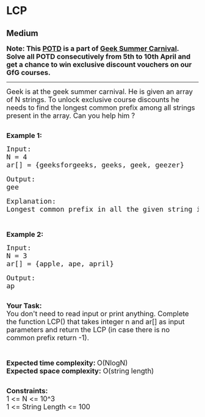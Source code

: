 # LCP
## Medium 
<div class="problem-statement" style="user-select: auto;">
                <p style="user-select: auto;"></p><p style="user-select: auto;"><span style="font-size: 18px; user-select: auto;"><strong style="user-select: auto;">Note: This&nbsp;<a href="http://practice.geeksforgeeks.org/problem-of-the-day" target="_blank" style="user-select: auto;">POTD</a>&nbsp;is a part of&nbsp;<a href="https://practice.geeksforgeeks.org/summer-carnival-2022?utm_source=potd&amp;utm_medium=problempage&amp;utm_campaign=gsc22" target="_blank" style="user-select: auto;">Geek Summer Carnival</a>. Solve all POTD consecutively from 5th to 10th April and get a chance to win exclusive discount vouchers on our GfG courses.</strong></span></p>

<hr style="user-select: auto;">
<p style="user-select: auto;"><span style="font-size: 18px; user-select: auto;">Geek is at the geek summer carnival. He is given an array of N strings. To unlock exclusive course discounts he needs to find the longest common prefix among all strings present in the array. Can you help him ?</span></p>

<p style="user-select: auto;"><br style="user-select: auto;">
<span style="font-size: 18px; user-select: auto;"><strong style="user-select: auto;">Example 1:</strong></span></p>

<pre style="user-select: auto;"><span style="font-size: 18px; user-select: auto;">Input:
N = 4
ar[] = {geeksforgeeks, geeks, geek, geezer}</span>

<span style="font-size: 18px; user-select: auto;">Output:
gee</span>

<span style="font-size: 18px; user-select: auto;">Explanation: 
Longest common prefix in all the given string is gee. </span></pre>

<p style="user-select: auto;">&nbsp;</p>

<p style="user-select: auto;"><strong style="user-select: auto;"><span style="font-size: 18px; user-select: auto;">Example 2:</span></strong></p>

<pre style="user-select: auto;"><span style="font-size: 18px; user-select: auto;">Input:
N = 3
ar[] = {apple, ape, april}</span>

<span style="font-size: 18px; user-select: auto;">Output:
ap</span></pre>

<p style="user-select: auto;"><br style="user-select: auto;">
<span style="font-size: 18px; user-select: auto;"><strong style="user-select: auto;">Your Task:</strong><br style="user-select: auto;">
You don't need to read input or print anything. Complete the function LCP() that takes integer n and ar[] as input parameters and return the LCP (in case there is no common prefix return -1).&nbsp;</span></p>

<p style="user-select: auto;">&nbsp;</p>

<p style="user-select: auto;"><span style="font-size: 18px; user-select: auto;"><strong style="user-select: auto;">Expected time complexity: </strong>O(NlogN)<br style="user-select: auto;">
<strong style="user-select: auto;">Expected space complexity:</strong> O(string length)</span></p>

<p style="user-select: auto;"><br style="user-select: auto;">
<span style="font-size: 18px; user-select: auto;"><strong style="user-select: auto;">Constraints:</strong><br style="user-select: auto;">
1 &lt;= N &lt;= 10^3<br style="user-select: auto;">
1 &lt;= String Length &lt;= 100</span></p>
 <p style="user-select: auto;"></p>
            </div>
